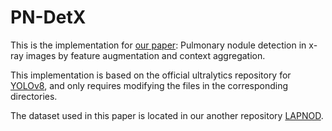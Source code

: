 # PN-DetX
This is the implementation for [our paper](https://iopscience.iop.org/article/10.1088/1361-6560/ad2013): Pulmonary nodule detection in x-ray images by feature augmentation and context aggregation.

This implementation is based on the official ultralytics repository for [YOLOv8](https://github.com/ultralytics/ultralytics), and only requires modifying the files in the corresponding directories.

The dataset used in this paper is located in our another repository [LAPNOD](https://github.com/lclin666/LAPNOD).